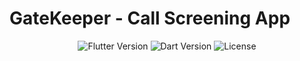 # GateKeeper - Call Screening App

<p align="center"> <img src="https://img.shields.io/badge/Flutter-3.19-blue?style=flat&logo=flutter" alt="Flutter Version"> <img src="https://img.shields.io/badge/Dart-3.1-blue?style=flat&logo=dart" alt="Dart Version"> <img src="https://img.shields.io/badge/License-MIT-green?style=flat" alt="License"> </p>
